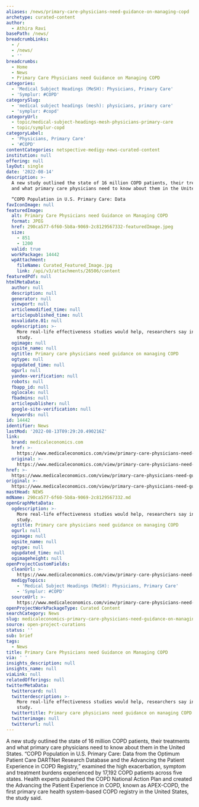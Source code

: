 ```yaml
---
aliases: /news/primary-care-physicians-need-guidance-on-managing-copd
archetype: curated-content
author:
  - Athira Ravi
basePath: /news/
breadcrumbLinks:
  - /
  - /news/
  - ''
breadcrumbs:
  - Home
  - News
  - Primary Care Physicians need Guidance on Managing COPD
categories:
  - 'Medical Subject Headings (MeSH): Physicians, Primary Care'
  - 'Symplur: #COPD'
categorySlug:
  - 'medical subject headings (mesh): physicians, primary care'
  - 'symplur: #copd'
categoryUrl:
  - topic/medical-subject-headings-mesh-physicians-primary-care
  - topic/symplur-copd
categoryLabel:
  - 'Physicians, Primary Care'
  - '#COPD'
contentCategories: netspective-medigy-news-curated-content
institution: null
offering: null
layOut: single
date: '2022-08-14'
description: >-
  A new study outlined the state of 16 million COPD patients, their treatments
  and what primary care physicians need to know about them in the United States.

  “COPD Population in U.S. Primary Care: Data 
favIconImage: null
featuredImage:
  alt: Primary Care Physicians need Guidance on Managing COPD
  format: JPEG
  href: 290ca577-6f60-5b8a-9069-2c8129567332-featuredImage.jpeg
  size:
    - 851
    - 1200
  valid: true
  workPackage: 14442
  wpAttachment:
    fileName: Curated_Featured_Image.jpg
    link: /api/v3/attachments/26506/content
featuredPdf: null
htmlMetaData:
  author: null
  description: null
  generator: null
  viewport: null
  articlemodified_time: null
  articlepublished_time: null
  msvalidate.01: null
  ogdescription: >-
    More real-life effectiveness studies would help, researchers say in new
    study.
  ogimage: null
  ogsite_name: null
  ogtitle: Primary care physicians need guidance on managing COPD
  ogtype: null
  ogupdated_time: null
  ogurl: null
  yandex-verification: null
  robots: null
  fbapp_id: null
  oglocale: null
  fbadmins: null
  articlepublisher: null
  google-site-verification: null
  keywords: null
id: 14442
identifier: News
lastMod: '2022-08-13T09:29:20.490216Z'
link:
  brand: medicaleconomics.com
  href: >-
    https://www.medicaleconomics.com/view/primary-care-physicians-need-guidance-on-managing-copd
  original: >-
    https://www.medicaleconomics.com/view/primary-care-physicians-need-guidance-on-managing-copd
href: >-
  https://www.medicaleconomics.com/view/primary-care-physicians-need-guidance-on-managing-copd
original: >-
  https://www.medicaleconomics.com/view/primary-care-physicians-need-guidance-on-managing-copd
mastHead: NEWS
mdName: 290ca577-6f60-5b8a-9069-2c8129567332.md
openGraphMetaData:
  ogdescription: >-
    More real-life effectiveness studies would help, researchers say in new
    study.
  ogtitle: Primary care physicians need guidance on managing COPD
  ogurl: null
  ogimage: null
  ogsite_name: null
  ogtype: null
  ogupdated_time: null
  ogimageheight: null
openProjectCustomFields:
  cleanUrl: >-
    https://www.medicaleconomics.com/view/primary-care-physicians-need-guidance-on-managing-copd
  medigyTopics:
    - 'Medical Subject Headings (MeSH): Physicians, Primary Care'
    - 'Symplur: #COPD'
  sourceUrl: >-
    https://www.medicaleconomics.com/view/primary-care-physicians-need-guidance-on-managing-copd
openProjectWorkPackageType: Curated Content
searchCategory: News
slug: medicaleconomics-primary-care-physicians-need-guidance-on-managing-copd
source: open-project-curations
status: ''
sub: brief
tags:
  - News
title: Primary Care Physicians need Guidance on Managing COPD
via: ' '
insights_description: null
insights_name: null
viaLink: null
relatedOfferings: null
twitterMetaData:
  twittercard: null
  twitterdescription: >-
    More real-life effectiveness studies would help, researchers say in new
    study.
  twittertitle: Primary care physicians need guidance on managing COPD
  twitterimage: null
  twitterurl: null
---
```

<p>A new study outlined the state of 16 million COPD patients, their treatments and what primary care physicians need to know about them in the United States.
“COPD Population in U.S. Primary Care: Data from the Optimum Patient Care DARTNet Research Database and the Advancing the Patient Experience in COPD Registry,” examined the high exacerbation, symptom and treatment burdens experienced by 17,192 COPD patients across five states.
Health experts published the COPD National Action Plan and created the Advancing the Patient Experience in COPD, known as APEX-COPD, the first primary care health system-based COPD registry in the United States, the study said.</p>